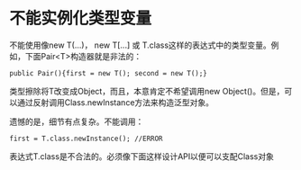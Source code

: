 # 不能实例化类型变量

不能使用像new T\(...\)， new T\[...\] 或 T.class这样的表达式中的类型变量。例如，下面Pair&lt;T&gt;构造器就是非法的：

```
public Pair(){first = new T(); second = new T();}
```

类型擦除将T改变成Object，而且，本意肯定不希望调用new Object\(\)。但是，可以通过反射调用Class.newInstance方法来构造泛型对象。

遗憾的是，细节有点复杂。不能调用：

```
first = T.class.newInstance(); //ERROR
```

表达式T.class是不合法的。必须像下面这样设计API以便可以支配Class对象



